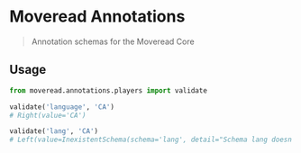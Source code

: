 # Moveread Annotations

> Annotation schemas for the Moveread Core

## Usage

```python
from moveread.annotations.players import validate

validate('language', 'CA')
# Right(value='CA')

validate('lang', 'CA')
# Left(value=InexistentSchema(schema='lang', detail="Schema lang doesn't exist. Available schemas are ['language', 'style', 'end_correct']"))
```